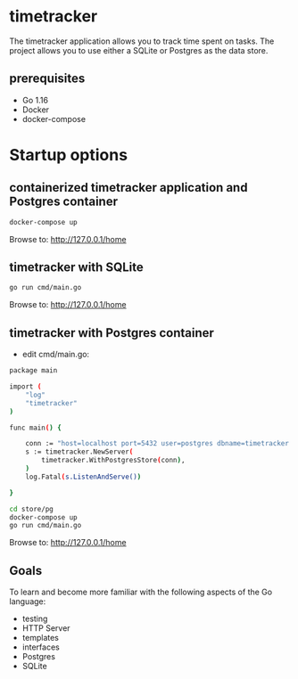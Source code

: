 # timetracker
The timetracker application allows you to track time spent on tasks.  The project allows you to use either a SQLite or Postgres as the data store.

## prerequisites
* Go 1.16
* Docker
* docker-compose 

# Startup options

## containerized timetracker application and Postgres container
```bash
docker-compose up
```
Browse to: http://127.0.0.1/home

## timetracker with SQLite
```bash
go run cmd/main.go
```
Browse to: http://127.0.0.1/home

## timetracker with Postgres container
* edit cmd/main.go:

```bash
package main

import (
	"log"
	"timetracker"
)

func main() {

	conn := "host=localhost port=5432 user=postgres dbname=timetracker sslmode=disable"
	s := timetracker.NewServer(
		timetracker.WithPostgresStore(conn),
	)
	log.Fatal(s.ListenAndServe())

}
```


```bash
cd store/pg
docker-compose up
go run cmd/main.go
```
Browse to: http://127.0.0.1/home



## Goals
To learn and become more familiar with the following aspects of the Go language:
* testing
* HTTP Server
* templates
* interfaces
* Postgres
* SQLite


